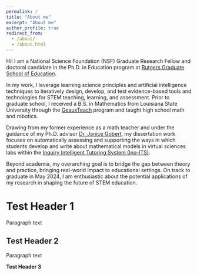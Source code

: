 ```yaml
---
permalink: /
title: "About me"
excerpt: "About me"
author_profile: true
redirect_from: 
  - /about/
  - /about.html
---
```


Hi! I am a National Science Foundation (NSF) Graduate Research Fellow and doctoral candidate in the Ph.D. in Education program at [Rutgers Graduate School of Education](https://gse.rutgers.edu/).

In my work, I leverage learning science principles and artificial intelligence techniques to iteratively design, develop, and test evidence-based tools and technologies for STEM teaching, learning, and assessment. Prior to graduate school, I received a B.S. in Mathematics from Louisiana State University through the [GeauxTeach]( https://www.lsu.edu/science/academics/geaux-teach-stem/index.php) program and taught high school math and robotics. 

Drawing from my former experience as a math teacher and under the guidance of my Ph.D. advisor [Dr. Janice Gobert]( https://gse.rutgers.edu/faculty/janice-gobert/), my dissertation work focuses on automatically assessing and supporting the ways in which students develop and write about mathematical models in virtual sciences labs within the [Inquiry Intelligent Tutoring System (Inq-ITS)]( https://www.inqits.com/).

Beyond academia, my overarching goal is to bridge the gap between theory and practice, bringing real-world impact to educational settings. On track to graduate in May 2024, I am enthusiastic about the potential applications of my research in shaping the future of STEM education.

Test Header 1
======
Paragraph text

Test Header 2
------
Paragraph text

**Test Header 3**
